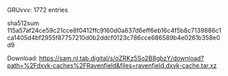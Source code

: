 GRUvvv: 1772 entries

sha512sum 115a57af24ce59c21cce8f0412ffc9160d0a837d6eff6eb16c4f5b8c7139886c1ca1405d4bf2955f87757210d0b2ddcf0123c786cce686589b4e0261b358e0d9


 Download: https://sam.nl.tab.digital/s/oZRKz5So2B8gbzY/download?path=%2Fdxvk-caches%2FRavenfield&files=ravenfield.dxvk-cache.tar.xz
